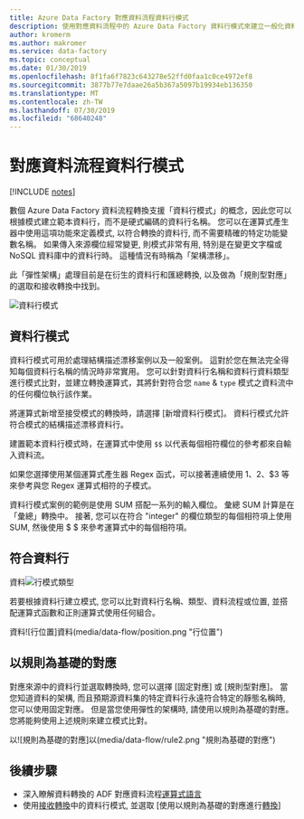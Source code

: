 ```yaml
---
title: Azure Data Factory 對應資料流程資料行模式
description: 使用對應資料流程中的 Azure Data Factory 資料行模式來建立一般化資料轉換模式
author: kromerm
ms.author: makromer
ms.service: data-factory
ms.topic: conceptual
ms.date: 01/30/2019
ms.openlocfilehash: 8f1fa6f7823c643278e52ffd0faa1c0ce4972ef8
ms.sourcegitcommit: 3877b77e7daae26a5b367a5097b19934eb136350
ms.translationtype: MT
ms.contentlocale: zh-TW
ms.lasthandoff: 07/30/2019
ms.locfileid: "68640248"
---
```

# <a name="mapping-data-flows-column-patterns"></a>對應資料流程資料行模式

[!INCLUDE [notes](../../includes/data-factory-data-flow-preview.md)]

數個 Azure Data Factory 資料流程轉換支援「資料行模式」的概念，因此您可以根據模式建立範本資料行，而不是硬式編碼的資料行名稱。 您可以在運算式產生器中使用這項功能來定義模式, 以符合轉換的資料行, 而不需要精確的特定功能變數名稱。 如果傳入來源欄位經常變更, 則模式非常有用, 特別是在變更文字檔或 NoSQL 資料庫中的資料行時。 這種情況有時稱為「架構漂移」。

此「彈性架構」處理目前是在衍生的資料行和匯總轉換, 以及做為「規則型對應」的選取和接收轉換中找到。

![資料行模式](media/data-flow/columnpattern2.png "資料行模式")

## <a name="column-patterns"></a>資料行模式
資料行模式可用於處理結構描述漂移案例以及一般案例。 這對於您在無法完全得知每個資料行名稱的情況時非常實用。 您可以針對資料行名稱和資料行資料類型進行模式比對，並建立轉換運算式，其將針對符合您 `name` & `type` 模式之資料流中的任何欄位執行該作業。

將運算式新增至接受模式的轉換時，請選擇 [新增資料行模式]。 資料行模式允許符合模式的結構描述漂移資料行。

建置範本資料行模式時，在運算式中使用 `$$` 以代表每個相符欄位的參考都來自輸入資料流。

如果您選擇使用某個運算式產生器 Regex 函式，可以接著連續使用 $1、$2、$3 等來參考與您 Regex 運算式相符的子模式。

資料行模式案例的範例是使用 SUM 搭配一系列的輸入欄位。 彙總 SUM 計算是在「彙總」轉換中。 接著, 您可以在符合 "integer" 的欄位類型的每個相符項上使用 SUM, 然後使用 $ $ 來參考運算式中的每個相符項。

## <a name="match-columns"></a>符合資料行
資料![行模式類型](media/data-flow/pattern2.png "模式類型")

若要根據資料行建立模式, 您可以比對資料行名稱、類型、資料流程或位置, 並搭配運算式函數和正則運算式使用任何組合。

資料![行位置]資料(media/data-flow/position.png "行位置")

## <a name="rule-based-mapping"></a>以規則為基礎的對應
對應來源中的資料行並選取轉換時, 您可以選擇 [固定對應] 或 [規則型對應]。 當您知道資料的架構, 而且預期源資料集的特定資料行永遠符合特定的靜態名稱時, 您可以使用固定對應。 但是當您使用彈性的架構時, 請使用以規則為基礎的對應。 您將能夠使用上述規則來建立模式比對。

以![規則為基礎的對應]以(media/data-flow/rule2.png "規則為基礎的對應")

## <a name="next-steps"></a>後續步驟
* 深入瞭解資料轉換的 ADF 對應資料流程[運算式語言](http://aka.ms/dataflowexpressions)
* 使用[接收轉換](data-flow-sink.md)中的資料行模式, 並選取 [使用以規則為基礎的對應進行[轉換](data-flow-select.md)]